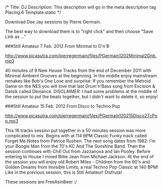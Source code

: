 /*
Title: DJ
Description: This description will go in the meta description tag
Placing:6
Template:static
*/


Download Dee Jay sessions by Pierre Germain.

The best way to download them is to "right click" and then choose "Save Link as ..."

###Still Amateur 7 Feb. 2012
From Minimal to D'n'B

http://www.picasutra.com/pierregermain/files/PGermain1202Minimal2Dnb.mp3


40 minutes of 9 New House Tracks from the end of December 2011 with Minimal Ambient Grooves at the beginning. In the middle enjoy mainstream remakes like Bob's One Love and surprise: If you remember the Metroid Game on the NES you will love that last Drum'n'Bass song from Excision & Datsik called Deviance.
DISCLAIMER: I had some problems at the middle of the session to put the beats together, but I didn't want to delete it, so enjoy!


###Still Amateur 15 Feb. 2012
From Disco to Techno Pop

http://www.picasutra.com/pierregermain/files/PGermain120215Disco2TcPop.mp3


This 16 tracks session put together in a 50 minutes session was more complicated to mix. Begins with at 114 BPM Classic Funky track called Forget Me Notes from Patrice Rushen. The next song dates from 1982: I'm your Boogie Man from the 70's KC And The Sunshine Band. Then the session continues with Chill Out from Jazzanova and Ian Pooley. Before entering to House I mixed Billie Jean from Michael Jackson. At the end of the session you will enjoy old Robert Miles - Children from the 90's and Golden Dreams from Invisible Limits, a real Techno Pop Classic at 140 BPM!
Like in the previous session, this is Still Amateur! Disfruta!

These sessions are FreeAsInBeer :/
